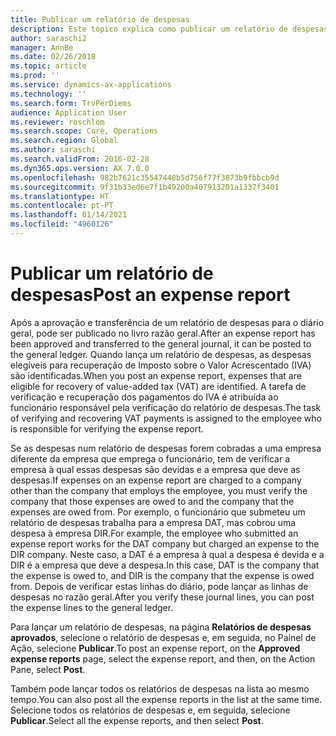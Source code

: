 ```yaml
---
title: Publicar um relatório de despesas
description: Este tópico explica como publicar um relatório de despesas no livro razão geral.
author: saraschi2
manager: AnnBe
ms.date: 02/26/2018
ms.topic: article
ms.prod: ''
ms.service: dynamics-ax-applications
ms.technology: ''
ms.search.form: TrvPerDiems
audience: Application User
ms.reviewer: roschlom
ms.search.scope: Core, Operations
ms.search.region: Global
ms.author: saraschi
ms.search.validFrom: 2016-02-28
ms.dyn365.ops.version: AX 7.0.0
ms.openlocfilehash: 982b7621c35547448b5d756f77f3873b9fbbcb9d
ms.sourcegitcommit: 9f31b33ed6e7f1b49200a407913201a1337f3401
ms.translationtype: HT
ms.contentlocale: pt-PT
ms.lasthandoff: 01/14/2021
ms.locfileid: "4960126"
---
```

# <a name="post-an-expense-report"></a><span data-ttu-id="47410-103">Publicar um relatório de despesas</span><span class="sxs-lookup"><span data-stu-id="47410-103">Post an expense report</span></span>

<span data-ttu-id="47410-104">Após a aprovação e transferência de um relatório de despesas para o diário geral, pode ser publicado no livro razão geral.</span><span class="sxs-lookup"><span data-stu-id="47410-104">After an expense report has been approved and transferred to the general journal, it can be posted to the general ledger.</span></span> <span data-ttu-id="47410-105">Quando lança um relatório de despesas, as despesas elegíveis para recuperação de Imposto sobre o Valor Acrescentado (IVA) são identificadas.</span><span class="sxs-lookup"><span data-stu-id="47410-105">When you post an expense report, expenses that are eligible for recovery of value-added tax (VAT) are identified.</span></span> <span data-ttu-id="47410-106">A tarefa de verificação e recuperação dos pagamentos do IVA é atribuída ao funcionário responsável pela verificação do relatório de despesas.</span><span class="sxs-lookup"><span data-stu-id="47410-106">The task of verifying and recovering VAT payments is assigned to the employee who is responsible for verifying the expense report.</span></span>

<span data-ttu-id="47410-107">Se as despesas num relatório de despesas forem cobradas a uma empresa diferente da empresa que emprega o funcionário, tem de verificar a empresa à qual essas despesas são devidas e a empresa que deve as despesas.</span><span class="sxs-lookup"><span data-stu-id="47410-107">If expenses on an expense report are charged to a company other than the company that employs the employee, you must verify the company that those expenses are owed to and the company that the expenses are owed from.</span></span> <span data-ttu-id="47410-108">Por exemplo, o funcionário que submeteu um relatório de despesas trabalha para a empresa DAT, mas cobrou uma despesa à empresa DIR.</span><span class="sxs-lookup"><span data-stu-id="47410-108">For example, the employee who submitted an expense report works for the DAT company but charged an expense to the DIR company.</span></span> <span data-ttu-id="47410-109">Neste caso, a DAT é a empresa à qual a despesa é devida e a DIR é a empresa que deve a despesa.</span><span class="sxs-lookup"><span data-stu-id="47410-109">In this case, DAT is the company that the expense is owed to, and DIR is the company that the expense is owed from.</span></span> <span data-ttu-id="47410-110">Depois de verificar estas linhas do diário, pode lançar as linhas de despesas no razão geral.</span><span class="sxs-lookup"><span data-stu-id="47410-110">After you verify these journal lines, you can post the expense lines to the general ledger.</span></span>

<span data-ttu-id="47410-111">Para lançar um relatório de despesas, na página **Relatórios de despesas aprovados**, selecione o relatório de despesas e, em seguida, no Painel de Ação, selecione **Publicar**.</span><span class="sxs-lookup"><span data-stu-id="47410-111">To post an expense report, on the **Approved expense reports** page, select the expense report, and then, on the Action Pane, select **Post**.</span></span>

<span data-ttu-id="47410-112">Também pode lançar todos os relatórios de despesas na lista ao mesmo tempo.</span><span class="sxs-lookup"><span data-stu-id="47410-112">You can also post all the expense reports in the list at the same time.</span></span> <span data-ttu-id="47410-113">Selecione todos os relatórios de despesas e, em seguida, selecione **Publicar**.</span><span class="sxs-lookup"><span data-stu-id="47410-113">Select all the expense reports, and then select **Post**.</span></span>
